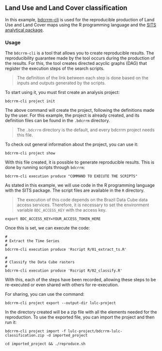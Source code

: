
<!-- README.md is generated from README.Rmd. Please edit that file -->

## Land Use and Land Cover classification

In this example,
[bdcrrm-cli](https://github.com/brazil-data-cube/bdcrrm-cli/) is used
for the reproducible production of Land Use and Land Cover maps using
the R programming language and the [SITS analytical
package](https://github.com/e-sensing/sits).

### Usage

The `bdcrrm-cli` is a tool that allows you to create reproducible
results. The reproducibility guarantee made by the tool occurs during
the production of the results. For this, the tool creates directed
acyclic graphs (DAG) that register the execution steps of the search
scripts.

> The definition of the link between each step is done based on the
> inputs and outputs generated by the scripts.

To start using it, you must first create an analysis project:

``` shell
bdcrrm-cli project init
```

The above command will create the project, following the definitions
made by the user. For this example, the project is already created, and
its definition files can be found in the `.bdcrrm` directory.

> The `.bdcrrm` directory is the default, and every bdcrrm project needs
> this file.

To check out general information about the project, you can use it:

``` shell
bdcrrm-cli project show
```

With this file created, it is possible to generate reproducible results.
This is done by running scripts through `bdcrrm`:

``` shell
bdcrrm-cli execution produce "COMMAND TO EXECUTE THE SCRIPTS"
```

As stated in this example, we will use code in the R programming
language with the SITS package. The script files are available in the
`R` directory.

> The execution of this code depends on the Brazil Data Cube data access
> services. Therefore, it is necessary to set the environment variable
> `BDC_ACCESS_KEY` with the access key.

``` shell
export BDC_ACCESS_KEY=YOUR_ACCESS_TOKEN_HERE
```

Once this is set, we can execute the code:

``` shell
#
# Extract the Time Series
#
bdcrrm-cli execution produce 'Rscript R/01_extract_ts.R'

#
# Classify the Data Cube rasters
#
bdcrrm-cli execution produce 'Rscript R/02_classify.R'
```

With this, each of the steps have been recorded, allowing these steps to
be re-executed or even shared with others for re-execution.

For sharing, you can use the command:

``` shell
bdcrrm-cli project export --output-dir lulc-project
```

In the directory created will be a zip file with all the elements needed
for the reproduction. To use the exported file, you can import the
project and then run it:

``` shell
bdcrrm-cli project import -f lulc-project/bdcrrm-lulc-classification.zip -d imported_project

cd imported_project && ./reproduce.sh
```
